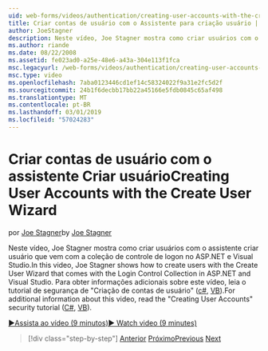 ```yaml
---
uid: web-forms/videos/authentication/creating-user-accounts-with-the-create-user-wizard
title: Criar contas de usuário com o Assistente para criação usuário | Microsoft Docs
author: JoeStagner
description: Neste vídeo, Joe Stagner mostra como criar usuários com o assistente criar usuário que vem com a coleção de controle de logon no ASP.NET e Visual Studio. F...
ms.author: riande
ms.date: 08/22/2008
ms.assetid: fe023ad0-a25e-48e6-a43a-304e113f1fca
msc.legacyurl: /web-forms/videos/authentication/creating-user-accounts-with-the-create-user-wizard
msc.type: video
ms.openlocfilehash: 7aba0123446cd1ef14c58324022f9a31e2fc5d2f
ms.sourcegitcommit: 24b1f6decbb17bb22a45166e5fdb0845c65af498
ms.translationtype: MT
ms.contentlocale: pt-BR
ms.lasthandoff: 03/01/2019
ms.locfileid: "57024283"
---
```

<a name="creating-user-accounts-with-the-create-user-wizard"></a><span data-ttu-id="19555-104">Criar contas de usuário com o assistente Criar usuário</span><span class="sxs-lookup"><span data-stu-id="19555-104">Creating User Accounts with the Create User Wizard</span></span>
====================
<span data-ttu-id="19555-105">por [Joe Stagner](https://github.com/JoeStagner)</span><span class="sxs-lookup"><span data-stu-id="19555-105">by [Joe Stagner](https://github.com/JoeStagner)</span></span>

<span data-ttu-id="19555-106">Neste vídeo, Joe Stagner mostra como criar usuários com o assistente criar usuário que vem com a coleção de controle de logon no ASP.NET e Visual Studio.</span><span class="sxs-lookup"><span data-stu-id="19555-106">In this video, Joe Stagner shows how to create users with the Create User Wizard that comes with the Login Control Collection in ASP.NET and Visual Studio.</span></span> <span data-ttu-id="19555-107">Para obter informações adicionais sobre este vídeo, leia o tutorial de segurança de "Criação de contas de usuário" ([c#](../../overview/older-versions-security/membership/creating-user-accounts-cs.md), [VB](../../overview/older-versions-security/membership/creating-user-accounts-vb.md)).</span><span class="sxs-lookup"><span data-stu-id="19555-107">For additional information about this video, read the "Creating User Accounts" security tutorial ([C#](../../overview/older-versions-security/membership/creating-user-accounts-cs.md), [VB](../../overview/older-versions-security/membership/creating-user-accounts-vb.md)).</span></span>

[<span data-ttu-id="19555-108">&#9654;Assista ao vídeo (9 minutos)</span><span class="sxs-lookup"><span data-stu-id="19555-108">&#9654; Watch video (9 minutes)</span></span>](https://channel9.msdn.com/Blogs/ASP-NET-Site-Videos/creating-user-accounts-with-the-create-user-wizard)

> [!div class="step-by-step"]
> <span data-ttu-id="19555-109">[Anterior](changing-membership-settings-in-the-default-membership-schema.md)
> [Próximo](creating-user-accounts-programmatically.md)</span><span class="sxs-lookup"><span data-stu-id="19555-109">[Previous](changing-membership-settings-in-the-default-membership-schema.md)
[Next](creating-user-accounts-programmatically.md)</span></span>
